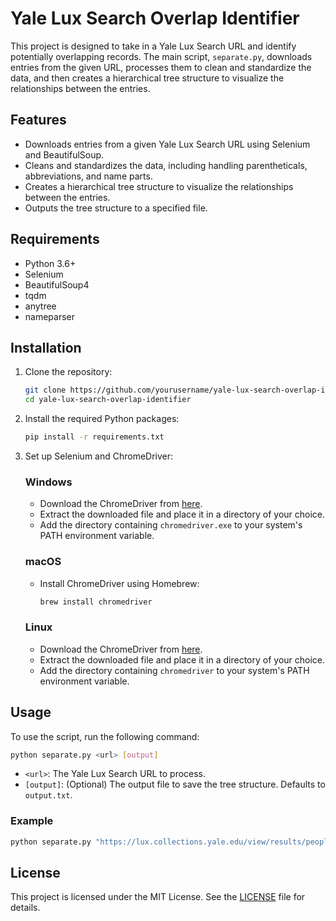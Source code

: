 # Yale Lux Search Overlap Identifier

This project is designed to take in a Yale Lux Search URL and identify potentially overlapping records. The main script, `separate.py`, downloads entries from the given URL, processes them to clean and standardize the data, and then creates a hierarchical tree structure to visualize the relationships between the entries.

## Features

- Downloads entries from a given Yale Lux Search URL using Selenium and BeautifulSoup.
- Cleans and standardizes the data, including handling parentheticals, abbreviations, and name parts.
- Creates a hierarchical tree structure to visualize the relationships between the entries.
- Outputs the tree structure to a specified file.

## Requirements

- Python 3.6+
- Selenium
- BeautifulSoup4
- tqdm
- anytree
- nameparser

## Installation

1. Clone the repository:

    ```sh
    git clone https://github.com/yourusername/yale-lux-search-overlap-identifier.git
    cd yale-lux-search-overlap-identifier
    ```

2. Install the required Python packages:

    ```sh
    pip install -r requirements.txt
    ```

3. Set up Selenium and ChromeDriver:

    ### Windows

    - Download the ChromeDriver from [here](https://sites.google.com/a/chromium.org/chromedriver/downloads).
    - Extract the downloaded file and place it in a directory of your choice.
    - Add the directory containing `chromedriver.exe` to your system's PATH environment variable.

    ### macOS

    - Install ChromeDriver using Homebrew:

        ```sh
        brew install chromedriver
        ```

    ### Linux

    - Download the ChromeDriver from [here](https://sites.google.com/a/chromium.org/chromedriver/downloads).
    - Extract the downloaded file and place it in a directory of your choice.
    - Add the directory containing `chromedriver` to your system's PATH environment variable.

## Usage

To use the script, run the following command:

```sh
python separate.py <url> [output]
```

- `<url>`: The Yale Lux Search URL to process.
- `[output]`: (Optional) The output file to save the tree structure. Defaults to `output.txt`.

### Example

```sh
python separate.py "https://lux.collections.yale.edu/view/results/people?q=%7B%22AND%22%3A%5B%7B%22_lang%22%3A%22en%22%2C%22name%22%3A%22tolkien%22%7D%5D%7D" output.txt
```

## License

This project is licensed under the MIT License. See the [LICENSE](LICENSE) file for details.
